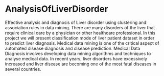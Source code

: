 # AnalysisOfLiverDisorder
Effective analysis and diagnosis of Liver disorder using clustering and association rules in data mining.                 There are many disorders of the liver that require clinical care by a physician or other healthcare professional. In this project we will present classification mode of liver patient dataset in order to predict liver diagnosis. Medical data mining is one of the critical aspect of automated disease diagnosis and disease prediction. Medical Data Diagnosis involves developing data mining algorithms and techniques to analyse medical data. In recent years, liver disorders have excessively increased and liver disease are becoming one of the most fatal diseases in several countries. 

